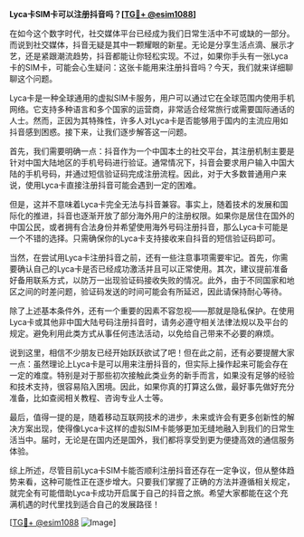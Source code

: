 **Lyca卡SIM卡可以注册抖音吗？[[TG💪+ @esim1088](https://t.me/s/esim1088)]**

在如今这个数字时代，社交媒体平台已经成为我们日常生活中不可或缺的一部分。而说到社交媒体，抖音无疑是其中一颗耀眼的新星。无论是分享生活点滴、展示才艺，还是紧跟潮流趋势，抖音都能让你轻松实现。不过，如果你手头有一张Lyca卡的SIM卡，可能会心生疑问：这张卡能用来注册抖音吗？今天，我们就来详细聊聊这个问题。

Lyca卡是一种全球通用的虚拟SIM卡服务，用户可以通过它在全球范围内使用手机网络。它支持多种语言和多个国家的运营商，非常适合经常旅行或需要国际通话的人士。然而，正因为其特殊性，许多人对Lyca卡是否能够用于国内的主流应用如抖音感到困惑。接下来，让我们逐步解答这一问题。

首先，我们需要明确一点：抖音作为一个中国本土的社交平台，其注册机制主要是针对中国大陆地区的手机号码进行验证。通常情况下，抖音会要求用户输入中国大陆的手机号码，并通过短信验证码完成注册流程。因此，对于大多数普通用户来说，使用Lyca卡直接注册抖音可能会遇到一定的困难。

但是，这并不意味着Lyca卡完全无法与抖音兼容。事实上，随着技术的发展和国际化的推进，抖音也逐渐开放了部分海外用户的注册权限。如果你是居住在国外的中国公民，或者拥有合法身份并希望使用海外号码注册抖音，那么Lyca卡可能是一个不错的选择。只需确保你的Lyca卡支持接收来自抖音的短信验证码即可。

当然，在尝试用Lyca卡注册抖音之前，还有一些注意事项需要牢记。首先，你需要确认自己的Lyca卡是否已经成功激活并且可以正常使用。其次，建议提前准备好备用联系方式，以防万一出现验证码接收失败的情况。此外，由于不同国家和地区之间的时差问题，验证码发送的时间可能会有所延迟，因此请保持耐心等待。

除了上述基本条件外，还有一个重要的因素不容忽视——那就是隐私保护。在使用Lyca卡或其他非中国大陆号码注册抖音时，请务必遵守相关法律法规以及平台的规定。避免利用此类方式从事任何违法活动，以免给自己带来不必要的麻烦。

说到这里，相信不少朋友已经开始跃跃欲试了吧！但在此之前，还有必要提醒大家一点：虽然理论上Lyca卡是可以用来注册抖音的，但实际上操作起来可能会存在一定的难度。特别是对于那些初次接触此类业务的新手而言，如果没有足够的经验和技术支持，很容易陷入困境。因此，如果你真的打算这么做，最好事先做好充分准备，比如查阅相关教程、咨询专业人士等。

最后，值得一提的是，随着移动互联网技术的进步，未来或许会有更多创新性的解决方案出现，使得像Lyca卡这样的虚拟SIM卡能够更加无缝地融入到我们的日常生活当中。届时，无论是在国内还是国外，我们都将享受到更为便捷高效的通信服务体验。

综上所述，尽管目前Lyca卡SIM卡能否顺利注册抖音还存在一定争议，但从整体趋势来看，这种可能性正在逐步增大。只要我们掌握了正确的方法并遵循相关规定，就完全有可能借助Lyca卡成功开启属于自己的抖音之旅。希望大家都能在这个充满机遇的时代里找到适合自己的发展路径！

[[TG💪+ @esim1088](https://t.me/s/esim1088) ![Image](https://i.postimg.cc/4NQfJmqS/Snipaste-2025-05-13-00-14-12.png)]